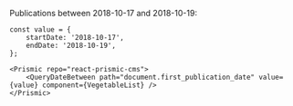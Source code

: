 Publications between 2018-10-17 and 2018-10-19:

    const value = {
        startDate: '2018-10-17',
        endDate: '2018-10-19',
    };

    <Prismic repo="react-prismic-cms">
        <QueryDateBetween path="document.first_publication_date" value={value} component={VegetableList} />
    </Prismic>
